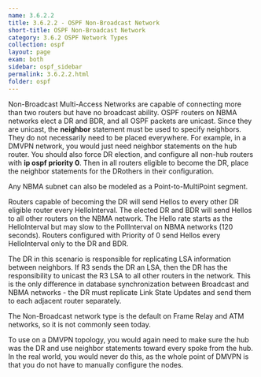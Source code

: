 ```yaml
---
name: 3.6.2.2
title: 3.6.2.2 - OSPF Non-Broadcast Network
short-title: OSPF Non-Broadcast Network
category: 3.6.2 OSPF Network Types
collection: ospf
layout: page
exam: both
sidebar: ospf_sidebar
permalink: 3.6.2.2.html
folder: ospf
---
```

Non-Broadcast Multi-Access Networks are capable of connecting more than two routers but have no broadcast ability. OSPF routers on NBMA networks elect a DR and BDR, and all OSPF packets are unicast. Since they are unicast, the **neighbor** statement must be used to specify neighbors. They do not necessarily need to be placed everywhere. For example, in a DMVPN network, you would just need neighbor statements on the hub router. You should also force DR election, and configure all non-hub routers with **ip ospf priority 0**. Then in all routers eligible to become the DR, place the neighbor statements for the DRothers in their configuration.

Any NBMA subnet can also be modeled as a Point-to-MultiPoint segment.

Routers capable of becoming the DR will send Hellos to every other DR eligible router every HelloInterval. The elected DR and BDR will send Hellos to all other routers on the NBMA network. The Hello rate starts as the HelloInterval but may slow to the PollInterval on NBMA networks (120 seconds). Routers configured with Priority of 0 send Hellos every HelloInterval only to the DR and BDR.

The DR in this scenario is responsible for replicating LSA information between neighbors. If R3 sends the DR an LSA, then the DR has the responsibility to unicast the R3 LSA to all other routers in the network. This is the only difference in database synchronization between Broadcast and NBMA networks - the DR must replicate Link State Updates and send them to each adjacent router separately.

The Non-Broadcast network type is the default on Frame Relay and ATM networks, so it is not commonly seen today.

To use on a DMVPN topology, you would again need to make sure the hub was the DR and use neighbor statements toward every spoke from the hub. In the real world, you would never do this, as the whole point of DMVPN is that you do not have to manually configure the nodes.
